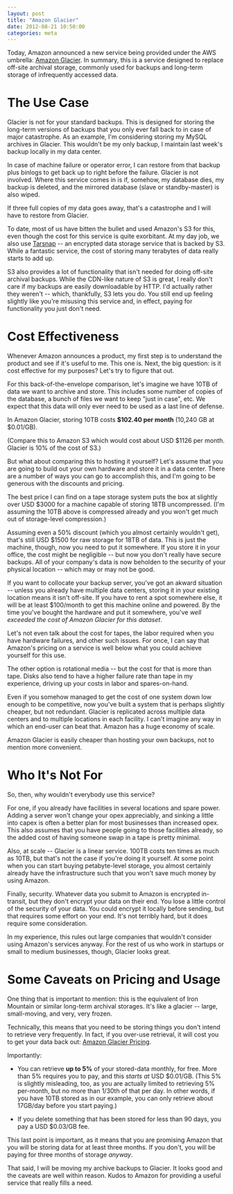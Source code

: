 ```yaml
---
layout: post
title: "Amazon Glacier"
date: 2012-08-21 10:50:00
categories: meta
---
```


Today, Amazon announced a new service being provided under the AWS
umbrella:  [Amazon Glacier](http://aws.amazon.com/glacier/). In summary,
this is a service designed to replace off-site archival storage,
commonly used for backups and long-term storage of infrequently accessed
data.

# The Use Case

Glacier is not for your standard backups. This is designed for storing
the long-term versions of backups that you only ever fall back to in
case of major catastrophe. As an example, I'm considering storing my
MySQL archives in Glacier. This wouldn't be my only backup, I maintain
last week's backup locally in my data center.

In case of machine failure or operator error, I can restore from that
backup plus binlogs to get back up to right before the failure. Glacier
is not involved. Where this service comes in is if, somehow, my database
dies, my backup is deleted, and the mirrored database (slave or
standby-master) is also wiped.

If three full copies of my data goes away, that's a catastrophe and I
will have to restore from Glacier.

To date, most of us have bitten the bullet and used Amazon's S3 for
this, even though the cost for this service is quite exorbitant. At my
day job, we also use [Tarsnap](http://www.tarsnap.com/) -- an encrypted
data storage service that is backed by S3. While a fantastic service,
the cost of storing many terabytes of data really starts to add up.

S3 also provides a lot of functionality that isn't needed for doing
off-site archival backups. While the CDN-like nature of S3 is great, I
really don't care if my backups are easily downloadable by HTTP. I'd
actually rather they weren't -- which, thankfully, S3 lets you do. You
still end up feeling slightly like you're misusing this service and, in
effect, paying for functionality you just don't need.

# Cost Effectiveness

Whenever Amazon announces a product, my first step is to understand
the product and see if it's useful to me. This one is. Next, the big
question: is it cost effective for my purposes? Let's try to figure that
out.

For this back-of-the-envelope comparison, let's imagine we have 10TB
of data we want to archive and store. This includes some number of
copies of the database, a bunch of files we want to keep "just in case",
etc. We expect that this data will only ever need to be used as a last
line of defense.

In Amazon Glacier, storing 10TB costs **$102.40 per month** (10,240 GB
at $0.01/GB).

(Compare this to Amazon S3 which would cost about USD $1126 per
month. Glacier is 10% of the cost of S3.)

But what about comparing this to hosting it yourself? Let's assume that
you are going to build out your own hardware and store it in a data
center. There are a number of ways you can go to accomplish this, and
I'm going to be generous with the discounts and pricing.

The best price I can find on a tape storage system puts the box
at slightly over USD $3000 for a machine capable of storing 18TB
uncompressed. (I'm assuming the 10TB above is compressed already and you
won't get much out of storage-level compression.)

Assuming even a 50% discount (which you almost certainly wouldn't get),
that's still USD $1500 for raw storage for 18TB of data. This is just
the machine, though, now you need to put it somewhere. If you store it
in your office, the cost might be negligible -- but now you don't really
have secure backups. All of your company's data is now beholden to the
security of your physical location -- which may or may not be good.

If you want to collocate your backup server, you've got an akward
situation -- unless you already have multiple data centers, storing it
in your existing location means it isn't off-site. If you have to rent a
spot somewhere else, it will be at least $100/month to get this machine
online and powered. By the time you've bought the hardware and put it
somewhere, you've *well exceeded the cost of Amazon Glacier for this
dataset*.

Let's not even talk about the cost for tapes, the labor required when
you have hardware failures, and other such issues. For once, I can say
that Amazon's pricing on a service is well below what you could achieve
yourself for this use.

The other option is rotational media -- but the cost for that is more
than tape. Disks also tend to have a higher failure rate than tape in my
experience, driving up your costs in labor and spares-on-hand.

Even if you somehow managed to get the cost of one system down low
enough to be competitive, now you've built a system that is perhaps
slightly cheaper, but not redundant. Glacier is replicated across
multiple data centers and to multiple locations in each facility. I
can't imagine any way in which an end-user can beat that. Amazon has a
huge economy of scale.

Amazon Glacier is easily cheaper than hosting your own backups, not to
mention more convenient.

# Who It's Not For

So, then, why wouldn't everybody use this service?

For one, if you already have facilities in several locations and spare
power. Adding a server won't change your opex appreciably, and sinking
a little into capex is often a better plan for most businesses than
increased opex. This also assumes that you have people going to those
facilities already, so the added cost of having someone swap in a tape
is pretty minimal.

Also, at scale -- Glacier is a linear service. 100TB costs ten times as
much as 10TB, but that's not the case if you're doing it yourself. At
some point when you can start buying petabyte-level storage, you almost
certainly already have the infrastructure such that you won't save much
money by using Amazon.

Finally, security. Whatever data you submit to Amazon is encrypted
in-transit, but they don't encrypt your data on their end. You lose
a little control of the security of your data. You could encrypt it
locally before sending, but that requires some effort on your end. It's
not terribly hard, but it does require some consideration.

In my experience, this rules out large companies that wouldn't consider
using Amazon's services anyway. For the rest of us who work in startups
or small to medium businesses, though, Glacier looks great.

# Some Caveats on Pricing and Usage

One thing that is important to mention: this is the equivalent of Iron
Mountain or similar long-term archival storages. It's like a glacier --
large, small-moving, and very, very frozen.

Technically, this means that you need to be storing things you
don't intend to retrieve very frequently. In fact, if you over-use
retrieval, it will cost you to get your data back out: [Amazon Glacier
Pricing](http://aws.amazon.com/glacier/#pricing).

Importantly:

* You can retrieve **up to 5%** of your stored-data monthly, for
free. More than 5% requires you to pay, and this *starts at* USD $0.01/GB.
(This 5% is slightly misleading, too, as you are actually limited to
retrieving 5% per-month, but no more than 1/30th of that per day. In
other words, if you have 10TB stored as in our example, you can only
retrieve about 17GB/day before you start paying.)

* If you delete something that has been stored for less than 90 days,
you pay a USD $0.03/GB fee.

This last point is important, as it means that you are promising Amazon
that you will be storing data for at least three months. If you don't,
you will be paying for three months of storage *anyway*.

That said, I will be moving my archive backups to Glacier. It looks good
and the caveats are well within reason. Kudos to Amazon for providing a
useful service that really fills a need.

